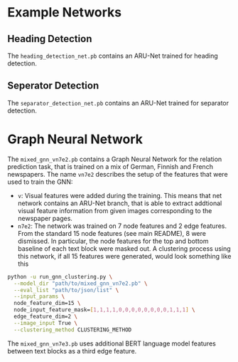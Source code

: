 # Example Networks

## Heading Detection
The `heading_detection_net.pb` contains an ARU-Net trained for heading detection.

## Seperator Detection
The `separator_detection_net.pb` contains an ARU-Net trained for separator detection.

# Graph Neural Network
The `mixed_gnn_vn7e2.pb` contains a Graph Neural Network for the relation prediction task, that is trained on a 
mix of German, Finnish and French newspapers. The name `vn7e2` describes the setup of the features that were used to 
train the GNN:
- `v`: Visual features were added during the training. This means that net network contains an ARU-Net branch, that 
is able to extract addtional visual feature information from given images corresponding to the newspaper pages.
- `n7e2`: The network was trained on 7 node features and 2 edge features. From the standard 15 node features (see 
main README), 8 were dismissed. In particular, the node features for the top and bottom baseline of each text block 
were masked out. A clustering process using this network, if all 15 features were generated, would look something 
like this
```bash
python -u run_gnn_clustering.py \
  --model_dir "path/to/mixed_gnn_vn7e2.pb" \
  --eval_list "path/to/json/list" \
  --input_params \
  node_feature_dim=15 \
  node_input_feature_mask=[1,1,1,1,0,0,0,0,0,0,0,0,1,1,1] \
  edge_feature_dim=2 \
  --image_input True \
  --clustering_method CLUSTERING_METHOD
```
The `mixed_gnn_vn7e3.pb` uses additional BERT language model features between text blocks as a third edge feature.

